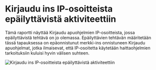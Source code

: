 <properties
    pageTitle="Kirjaudu ins IP-osoitteista epäilyttävistä aktiviteettiin"
    description="Yritykset, jotka on suoritettu IP-osoitteet, jossa epäilyttävistä tehtävän huomattava Kirjaudu sisältävässä raportissa."
    services="active-directory"
    documentationCenter=""
    authors="SSalahAhmed"
    manager="femila"
    editor=""/>

<tags
    ms.service="active-directory"
    ms.workload="identity"
    ms.tgt_pltfrm="na"
    ms.devlang="na"
    ms.topic="article"
    ms.date="03/04/2016"
    ms.author="saah; kenhoff"/>

# <a name="sign-ins-from-ip-addresses-with-suspicious-activity"></a>Kirjaudu ins IP-osoitteista epäilyttävistä aktiviteettiin
Tämä raportti näyttää Kirjaudu apuohjelmien IP-osoitteista, jossa epäilyttävistä tehtävä on jo olemassa. Epäilyttävien tehtävän määritetään tässä tapauksessa on epäonnistunut merkki-ins onnistuneen Kirjaudu apuohjelmat, jotka ilmaisevat, että IP-osoitetta käytetään haittaohjelmien tarkoituksiin kuluisi hyvin välisen suhteen.


![Kirjaudu ins IP-osoitteista epäilyttävistä aktiviteettiin](./media/active-directory-reporting-sign-ins-from-ip-addresses-with-suspicious-activity/signInsFromIPAddressesWithSuspiciousActivity.PNG)
